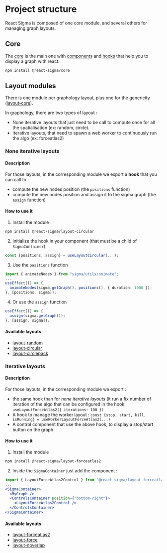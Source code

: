 # Project structure

React Sigma is composed of one core module, and several others for managing graph layouts.

## Core

The [core](/docs/api/core) is the main one with [components](docs/api/core/#component-variables) and [hooks](docs/api/core/#hook-functions) that help you to display a graph with react.

```bash
npm install @react-sigma/core
```

## Layout modules

There is one module per graphology layout, plus one for the genericity ([layout-core](/docs/api/layout-core)).

In graphology, there are two types of layout :

- None iterative layouts that just need to be call to compute once for all the spatialisation (ex: random, circle).
- Iterative layouts, that need to spawn a web worker to continuously run the algo (ex: forceatlas2)

### None iterative layouts

#### Description

For those layouts, in the corresponding module we export a **hook** that you can call to :

- compute the new nodes position (the `positions` function)
- compute the new nodes position and assign it to the sigma graph (the `assign` function)

#### How to use it

1. Install the module

```bash
npm install @react-sigma/layout-circular
```

2. Initialize the hook in your component (that must be a child of `SigmaContainer`)

```typescript
const {positions, assign} = useLayoutCircular(...);
```

3.  Use the `positions` function

```typescript
import { animateNodes } from "sigma/utils/animate";
...
useEffect(() => {
  animateNodes(sigma.getGraph(), positions(), { duration: 1000 });
}, [positions, sigma]);
```

4. Or use the `assign` function

```typescript
useEffect(() => {
  assign(sigma.getGraph());
}, [assign, sigma]);
```

#### Available layouts

- [layout-random](/docs/api/layout-random)
- [layout-circular](/docs/api/layout-circular)
- [layout-circlepack](/docs/api/layout-circlepack)

### Iterative layouts

#### Description

For those layouts, in the corresponding module we export :

- the same hook than for _none iterative layouts_ (it run a fix number of iteration of the algo that can be configured in the hook: `useLayoutForceAtlas2({ iterations: 100 })`
- A hook to manage the worker layout : `const {stop, start, kill, isRunning} = useWorkerLayoutForceAtlas2(...)`
- A control component that use the above hook, to display a stop/start button on the graph

#### How to use it

1. Install the module

```bash
npm install @react-sigma/layout-forceatlas2
```

2. Inside the `SigmaContainer` just add the component :

```jsx
import { LayoutForceAtlas2Control } from "@react-sigma/layout-forceatlas2";
...
<SigmaContainer>
  <MyGraph />
  <ControlsContainer position={"bottom-right"}>
    <LayoutForceAtlas2Control />
  </ControlsContainer>
</SigmaContainer>
```

#### Available layouts

- [layout-forceatlas2](/docs/api/layout-forceatlas2)
- [layout-force](/docs/api/layout-force)
- [layout-noverlap](/docs/api/layout-noverlap)
